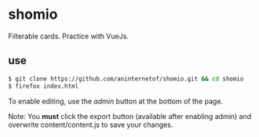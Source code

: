 # shomio
Filterable cards. Practice with VueJs.

## use
```bash
$ git clone https://github.com/aninternetof/shomio.git && cd shomio
$ firefox index.html
```

To enable editing, use the *admin* button at the bottom of the page.

Note: You **must** click the export button (available after enabling admin) and overwrite content/content.js to save your changes.
